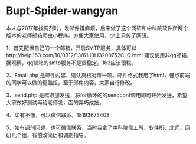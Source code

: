 # Bupt-Spider-wangyan

本人与2017年找调剂时，发邮件嫌麻烦，后来做了这个网研和中科院软件所两个版本的老师邮箱爬虫小程序。方便大家使用，git上只传了网研。

1、首先配置自己的一个邮箱，开启SMTP服务，具体可以http://help.163.com/10/0312/13/61J0LI3200752CLQ.html
建议使用非qq邮箱，据观察，qq邮箱的smtp服务不是很稳定。163应该很稳。

2、Email.php 是邮件内容，请认真核对每一项。邮件格式我用了html，懂点前端的同学可以做的更酷炫。至于邮件内容，大家自行修改。

3、send.php 是爬取加发送，将for循环的的sendconf调用即可开始发送，希望大家做好测试再给老师发，面的弄巧成拙。

4、如有不懂，可以微信联系。18193673408

5、如有调剂问题，也可微信联系，当时我拿了中科院信工所、软件所、北师、网研几个组、有偿改简历和调剂指导。
